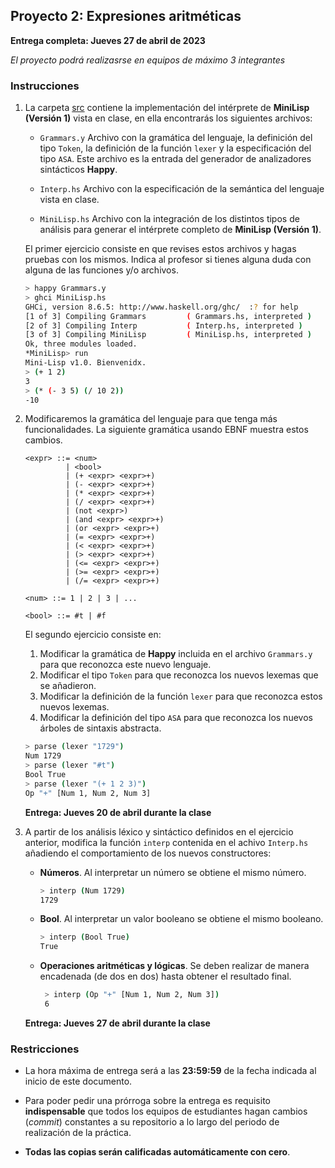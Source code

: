 ## Proyecto 2: Expresiones aritméticas

**Entrega completa: Jueves 27 de abril de 2023**

*El proyecto podrá realizasrse en equipos de máximo 3 integrantes*

### Instrucciones

1. La carpeta [src](src) contiene la implementación del intérprete de **MiniLisp (Versión 1)** vista en clase, en ella
   encontrarás los siguientes archivos: 

   - `Grammars.y` Archivo con la gramática del lenguaje, la definición del tipo `Token`, la definición de la función
     `lexer` y la especificación del tipo `ASA`. Este archivo es la entrada del generador de analizadores sintácticos
     **Happy**.

   - `Interp.hs` Archivo con la especificación de la semántica del lenguaje vista en clase.

   - `MiniLisp.hs` Archivo con la integración de los distintos tipos de análisis para generar el intérprete completo de
     **MiniLisp (Versión 1)**.

   El primer ejercicio consiste en que revises estos archivos y hagas pruebas con los mismos. Indica al profesor si 
   tienes alguna duda con alguna de las funciones y/o archivos.

   ```bash
   > happy Grammars.y
   > ghci MiniLisp.hs
   GHCi, version 8.6.5: http://www.haskell.org/ghc/  :? for help
   [1 of 3] Compiling Grammars         ( Grammars.hs, interpreted )
   [2 of 3] Compiling Interp           ( Interp.hs, interpreted )
   [3 of 3] Compiling MiniLisp         ( MiniLisp.hs, interpreted )
   Ok, three modules loaded.
   *MiniLisp> run
   Mini-Lisp v1.0. Bienvenidx.
   > (+ 1 2)
   3
   > (* (- 3 5) (/ 10 2))
   -10
   ```

1. Modificaremos la gramática del lenguaje para que tenga más funcionalidades. La siguiente gramática usando EBNF 
   muestra estos cambios.

   ```
   <expr> ::= <num>
            | <bool>
            | (+ <expr> <expr>+)
            | (- <expr> <expr>+)
            | (* <expr> <expr>+)
            | (/ <expr> <expr>+)
            | (not <expr>)
            | (and <expr> <expr>+)
            | (or <expr> <expr>+)
            | (= <expr> <expr>+)
            | (< <expr> <expr>+)
            | (> <expr> <expr>+)
            | (<= <expr> <expr>+)
            | (>= <expr> <expr>+)
            | (/= <expr> <expr>+)

   <num> ::= 1 | 2 | 3 | ...

   <bool> ::= #t | #f
   ```

   El segundo ejercicio consiste en:

   1. Modificar la gramática de **Happy** incluida en el archivo `Grammars.y` para que reconozca este nuevo lenguaje.
   1. Modificar el tipo `Token` para que reconozca los nuevos lexemas que se añadieron.
   1. Modificar la definición de la función `lexer` para que reconozca estos nuevos lexemas.
   1. Modificar la definición del tipo `ASA` para que reconozca los nuevos árboles de sintaxis abstracta.

   ```bash
   > parse (lexer "1729")
   Num 1729
   > parse (lexer "#t")
   Bool True
   > parse (lexer "(+ 1 2 3)")
   Op "+" [Num 1, Num 2, Num 3]
   ```

   **Entrega: Jueves 20 de abril durante la clase**


1. A partir de los análisis léxico y sintáctico definidos en el ejercicio anterior, modifica la función `interp` 
   contenida en el achivo `Interp.hs` añadiendo el comportamiento de los nuevos constructores:

   - **Números**. Al interpretar un número se obtiene el mismo número.

      ```bash
      > interp (Num 1729)
      1729
      ```

   - **Bool**. Al interpretar un valor booleano se obtiene el mismo booleano.

      ```bash
      > interp (Bool True)
      True
      ```

   - **Operaciones aritméticas y lógicas**. Se deben realizar de manera encadenada (de dos en dos) hasta obtener el
     resultado final.

     ```bash
      > interp (Op "+" [Num 1, Num 2, Num 3])
      6
      ```

   **Entrega: Jueves 27 de abril durante la clase**


### Restricciones

- La hora máxima de entrega será a las **23:59:59** de la fecha indicada al inicio de este documento.

- Para poder pedir una prórroga sobre la entrega es requisito **indispensable** que todos los equipos de estudiantes
  hagan cambios (*commit*) constantes a su repositorio a lo largo del periodo de realización de la práctica.

- **Todas las copias serán calificadas automáticamente con cero**.
